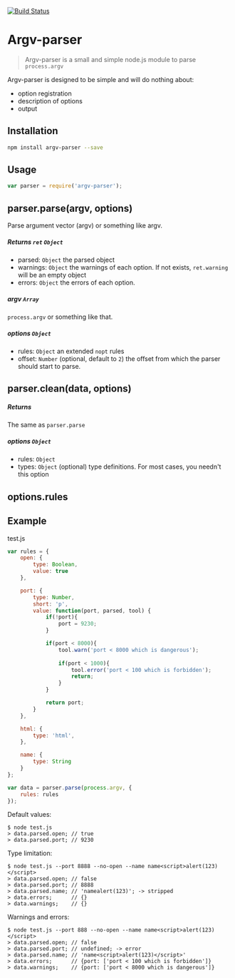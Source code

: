[![Build Status](https://travis-ci.org/kaelzhang/node-clean.png?branch=master)](https://travis-ci.org/kaelzhang/node-clean)

# Argv-parser

> Argv-parser is a small and simple node.js module to parse `process.argv`

Argv-parser is designed to be simple and will do nothing about:

- option registration
- description of options
- output

## Installation

```sh
npm install argv-parser --save
```

## Usage

```js
var parser = require('argv-parser');
```

## parser.parse(argv, options)

Parse argument vector (argv) or something like argv.

##### Returns `ret` `Object`

- parsed: `Object` the parsed object
- warnings: `Object` the warnings of each option. If not exists, `ret.warning` will be an empty object
- errors: `Object` the errors of each option.

##### argv `Array`

`process.argv` or something like that.

##### options `Object`

- rules: `Object` an extended `nopt` rules
- offset: `Number` (optional, default to `2`) the offset from which the parser should start to parse.


## parser.clean(data, options)

##### Returns

The same as `parser.parse`

##### options `Object`

- rules: `Object`
- types: `Object` (optional) type definitions. For most cases, you needn't this option


## options.rules


## Example

test.js

```js
var rules = {
    open: {
        type: Boolean,
        value: true
    },

    port: {
        type: Number,
        short: 'p',
        value: function(port, parsed, tool) {
            if(!port){
                port = 9230;
            }

            if(port < 8000){
                tool.warn('port < 8000 which is dangerous');
                
                if(port < 1000){
                	tool.error('port < 100 which is forbidden');
        			return;
                }
            }

            return port;
        }
    },

    html: {
        type: 'html',
    },

    name: {
        type: String
    }
};

var data = parser.parse(process.argv, {
	rules: rules
});
```

Default values:

```
$ node test.js
> data.parsed.open; // true
> data.parsed.port; // 9230

```

Type limitation:

```
$ node test.js --port 8888 --no-open --name name<script>alert(123)</script>
> data.parsed.open; // false
> data.parsed.port; // 8888
> data.parsed.name; // 'namealert(123)'; -> stripped
> data.errors;      // {}
> data.warnings;    // {}
```

Warnings and errors:

```
$ node test.js --port 888 --no-open --name name<script>alert(123)</script>
> data.parsed.open; // false
> data.parsed.port; // undefined; -> error
> data.parsed.name; // 'name<script>alert(123)</script>'
> data.errors;      // {port: ['port < 100 which is forbidden']}
> data.warnings;    // {port: ['port < 8000 which is dangerous']}
```






